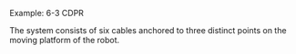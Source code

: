 Example: 6-3 CDPR

The system consists of six cables anchored to three distinct points on the moving platform of the robot.
